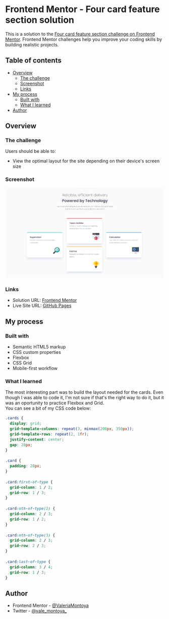 # Frontend Mentor - Four card feature section solution

This is a solution to the [Four card feature section challenge on Frontend Mentor](https://www.frontendmentor.io/challenges/four-card-feature-section-weK1eFYK). Frontend Mentor challenges help you improve your coding skills by building realistic projects.

## Table of contents

- [Overview](#overview)
  - [The challenge](#the-challenge)
  - [Screenshot](#screenshot)
  - [Links](#links)
- [My process](#my-process)
  - [Built with](#built-with)
  - [What I learned](#what-i-learned)
- [Author](#author)

## Overview

### The challenge

Users should be able to:

- View the optimal layout for the site depending on their device's screen size

### Screenshot

![](./images/4-card-feature-section.png)

### Links

- Solution URL: [Frontend Mentor](https://www.frontendmentor.io/solutions/4-card-section-using-flexbox-and-grid-IgovjOWV9)
- Live Site URL: [GitHub Pages](https://valeriamontoya.github.io/4-card-feature-section/)

## My process

### Built with

- Semantic HTML5 markup
- CSS custom properties
- Flexbox
- CSS Grid
- Mobile-first workflow

### What I learned

The most interesting part was to build the layout needed for the cards. Even though I was able to code it, I'm not sure if that's the right way to do it, but it was an oportunity to practice Flexbox and Grid.  
You can see a bit of my CSS code below:

```css
.cards {
  display: grid;
  grid-template-columns: repeat(3, minmax(200px, 350px));
  grid-template-rows: repeat(2, 1fr);
  justify-content: center;
  gap: 28px;
}

.card {
  padding: 28px;
}

.card:first-of-type {
  grid-column: 1 / 2;
  grid-row: 1 / 3;
}

.card:nth-of-type(2) {
  grid-column: 2 / 3;
  grid-row: 1 / 2;
}

.card:nth-of-type(3) {
  grid-column: 2 / 3;
  grid-row: 2 / 3;
}

.card:last-of-type {
  grid-column: 3 / 4;
  grid-row: 1 / 3;
}
```

## Author

- Frontend Mentor - [@ValeriaMontoya](https://www.frontendmentor.io/profile/ValeriaMontoya)
- Twitter - [@vale_montoya\_](https://twitter.com/vale_montoya_)
